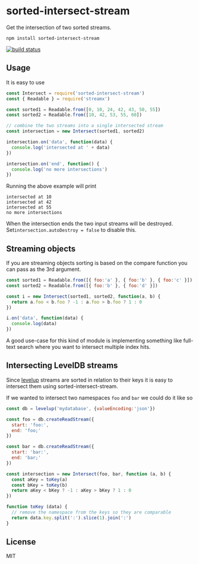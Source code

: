 # sorted-intersect-stream

Get the intersection of two sorted streams.

```
npm install sorted-intersect-stream
```

[![build status](https://secure.travis-ci.org/mafintosh/sorted-intersect-stream.png)](http://travis-ci.org/mafintosh/sorted-intersect-stream)

## Usage

It is easy to use

``` js
const Intersect = require('sorted-intersect-stream')
const { Readable } = require('streamx')

const sorted1 = Readable.from([0, 10, 24, 42, 43, 50, 55])
const sorted2 = Readable.from([10, 42, 53, 55, 60])

// combine the two streams into a single intersected stream
const intersection = new Intersect(sorted1, sorted2)

intersection.on('data', function(data) {
  console.log('intersected at ' + data)
})

intersection.on('end', function() {
  console.log('no more intersections')
})
```

Running the above example will print

```
intersected at 10
intersected at 42
intersected at 55
no more intersections
```

When the intersection ends the two input streams will be destroyed. Set`intersection.autoDestroy = false` to disable this.

## Streaming objects

If you are streaming objects sorting is based on the compare function you can pass as the 3rd argument.

``` js
const sorted1 = Readable.from([{ foo:'a' }, { foo:'b' }, { foo:'c' }])
const sorted2 = Readable.from([{ foo:'b' }, { foo:'d' }])

const i = new Intersect(sorted1, sorted2, function(a, b) {
  return a.foo < b.foo ? -1 : a.foo > b.foo ? 1 : 0
})

i.on('data', function(data) {
  console.log(data)
})
```

A good use-case for this kind of module is implementing something like full-text search where you want to
intersect multiple index hits.

## Intersecting LevelDB streams

Since [levelup](https://github.com/rvagg/node-levelup) streams are sorted in relation to their keys it is
easy to intersect them using sorted-intersect-stream.

If we wanted to intersect two namespaces `foo` and `bar` we could do it like so

``` js
const db = levelup('mydatabase', {valueEncoding:'json'})

const foo = db.createReadStream({
  start: 'foo:',
  end: 'foo;'
})

const bar = db.createReadStream({
  start: 'bar:',
  end: 'bar;'
})

const intersection = new Intersect(foo, bar, function (a, b) {
  const aKey = toKey(a)
  const bKey = toKey(b)
  return aKey < bKey ? -1 : aKey > bKey ? 1 : 0
})

function toKey (data) {
  // remove the namespace from the keys so they are comparable
  return data.key.split(':').slice(1).join(':')
}
```

## License

MIT
